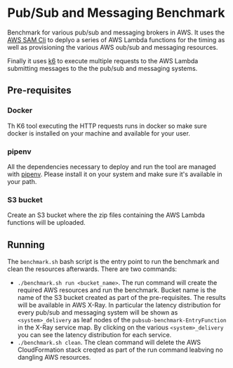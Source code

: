 # Pub/Sub and Messaging Benchmark

Benchmark for various pub/sub and messaging brokers in AWS. It uses the [AWS SAM Cli](https://github.com/awslabs/aws-sam-cli) to deplyo a series of AWS Lambda functions for the timing as well as provisioning the various AWS oub/sub and messaging resources.

Finally it uses [k6](https://k6.io/) to execute multiple requests to the AWS Lambda submitting messages to the the pub/sub and messaging systems.

## Pre-requisites

### Docker

Th K6 tool executing the HTTP requests runs in docker so make sure docker is installed on your machine and available for your user.

### pipenv

All the dependencies necessary to deploy and run the tool are managed with [pipenv](https://github.com/pypa/pipenv). Please install it on your system and make sure it's available in your path.

### S3 bucket

Create an S3 bucket where the zip files containing the AWS Lambda functions will be uploaded.

## Running

The `benchmark.sh` bash script is the entry point to run the benchmark and clean the resources afterwards. There are two commands:

* `./benchmark.sh run <bucket_name>`. The run command will create the required AWS resources and run the benchmark. Bucket name is the name of the S3 bucket created as part of the pre-requisites. The results will be available in AWS X-Ray. In particular the latency distribution for every pub/sub and messaging system will be shown as `<system>_delivery` as leaf nodes of the `pubsub-benchmark-EntryFunction` in the X-Ray service map. By clicking on the various `<system>_delivery` you can see the latency distribution for each service.
* `./benchmark.sh clean`. The clean command will delete the AWS CloudFormation stack creqted as part of the run command leabving no dangling AWS resources.
